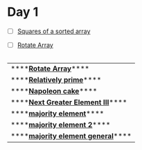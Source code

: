 # Day 1

* [ ] [Squares of a sorted array](https://leetcode.com/problems/squares-of-a-sorted-array/)
* [ ] [Rotate Array](https://leetcode.com/problems/rotate-array)

  |  |
  | :--- |



|  |
| :--- |
| \*\*\*\*[**Rotate Array**](https://leetcode.com/problems/rotate-array)\*\*\*\* |
| \*\*\*\*[**Relatively prime**](https://codeforces.com/problemset/problem/1051/B)\*\*\*\* |
| \*\*\*\*[**Napoleon cake**](https://codeforces.com/contest/1501/problem/B)\*\*\*\* |
| \*\*\*\*[**Next Greater Element III**](https://leetcode.com/problems/next-greater-element-iii)\*\*\*\* |
| \*\*\*\*[**majority element**](https://leetcode.com/problems/majority-element/)\*\*\*\* |
| \*\*\*\*[**majority element 2**](https://leetcode.com/problems/majority-element-ii/)\*\*\*\* |
| \*\*\*\*[**majority element general**](http://geeksforgeeks.org/given-an-array-of-of-size-n-finds-all-the-elements-that-appear-more-than-nk-times/)\*\*\*\* |


